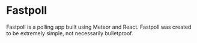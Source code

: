# Fastpoll
Fastpoll is a polling app built using Meteor and React. Fastpoll was created to be extremely simple, not necessarily bulletproof.
